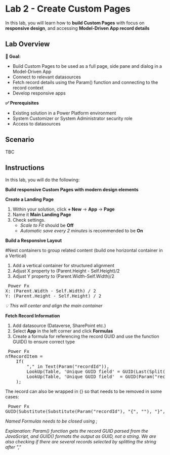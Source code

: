 # Lab 2 - Create Custom Pages

In this lab, you will learn how to **build Custom Pages** with focus on **responsive design**, and accessing **Model-Driven App record details**


## Lab Overview 

**🎯 Goal:** 
- Build Custom Pages to be used as a full page, side pane and dialog in a Model-Driven App
- Connect to relevant datasources
- Fetch record details using the Param() function and connecting to the record context
- Develop responsive apps

**✅ Prerequisites** 
- Existing solution in a Power Platform environment
- System Customizer or System Administrator security role
- Access to datasources

## Scenario

TBC

## Instructions

In this lab, you will do the following:

**Build responsive Custom Pages with modern design elements**

**Create a Landing Page**
1. Within your solution, click **+ New** -> **App** -> **Page**
2. Name it **Main Landing Page**
3. Check settings. 
    - *Scale to Fit* should be **Off**
    - *Automatic save every 2 minutes* is recommended to be **On**

**Build a Responsive Layout**

#Nest containers to group related content (build one horizontal container in a Vertical)

1. Add a vertical container for structured alignment
2. Adjust X property to (Parent.Height - Self.Height)/2
3. Adjust Y property to (Parent.Width-Self.Width)/2

<pre> Power Fx 
X: (Parent.Width - Self.Width) / 2
Y: (Parent.Height - Self.Height) / 2
</pre>

*💡 This will center and align the main container*



**Fetch Record Information**
1. Add datasource (Dataverse, SharePoint etc.)
2. Select **App** in the left corner and click **Formulas**
3. Create a formula for referencing the record GUID and use the function GUID() to ensure correct type

<pre> Power Fx 
nfRecordItem =
    If(
        "," in Text(Param("recordId")),
        LookUp(Table, 'Unique GUID field' = GUID(Last(Split(Param("recordId"), ",")).Value)),
        LookUp(Table, 'Unique GUID field'  = GUID(Param("recordId")))
    ); </pre>

The record can also be wrapped in {} so that needs to be removed in some cases:

<pre> Power Fx 
GUID(Substitute(Substitute(Param("recordId"), "{", ""), "}", ""))</pre>

*Named Formulas needs to be closed using ;*

*Explanation: Param() function gets the record GUID parsed from the JavaScript, and GUID() formats the output as GUID, not a string. We are also checking if there are several records selected by splitting the string after ","*